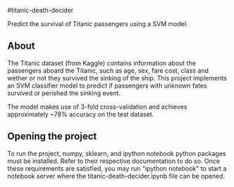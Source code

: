 #titanic-death-decider

Predict the survival of Titanic passengers using a SVM model.

## About
The Titanic dataset (from Kaggle) contains information about the passengers aboard the Titanic, such as age, sex, fare cost, class and wether or not they survived the sinking of the ship.
This project implements an SVM classifier model to predict if passengers with unknown fates survived or perished the sinking event.

The model makes use of 3-fold cross-validation and achieves approximately ~78% accuracy on the test dataset. 

## Opening the project
To run the project, numpy, sklearn, and ipython notebook python packages must be installed. Refer to their respective documentation to do so.
Once these requirements are satisfied, you may run "ipython notebook" to start a notebook server where the titanic-death-decider.ipynb file can be opened.

